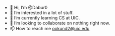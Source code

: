 - 👋 Hi, I’m @Dabur0
- 👀 I’m interested in a lot of stuff.
- 🌱 I’m currently learning CS at UIC.
- 💞️ I’m looking to collaborate on nothing right now.
- 📫 How to reach me ookund2@uic.edu

<!---
Dabur0/Dabur0 is a ✨ special ✨ repository because its `README.md` (this file) appears on your GitHub profile.
You can click the Preview link to take a look at your changes.
--->
